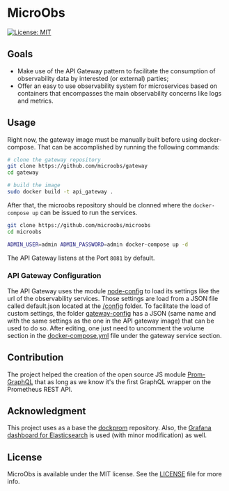 # MicroObs
[![License: MIT](https://img.shields.io/github/license/microobs/gateway)](https://opensource.org/licenses/MIT)

## Goals
* Make use of the API Gateway pattern to facilitate the consumption of observability data by interested (or external) parties;
* Offer an easy to use observability system for microservices based on containers that encompasses the main observability concerns like logs and metrics.

## Usage

Right now, the gateway image must be manually built before using docker-compose. That can be accomplished by running the following commands:
```sh
# clone the gateway repository
git clone https://github.com/microobs/gateway
cd gateway

# build the image
sudo docker build -t api_gateway .
```
After that, the microobs repository should be clonned where the `docker-compose up` can be issued to run the services.

```sh
git clone https://github.com/microobs/microobs
cd microobs

ADMIN_USER=admin ADMIN_PASSWORD=admin docker-compose up -d
```
The API Gateway listens at the Port `8081` by default.

### API Gateway Configuration
The API Gateway uses the module [node-config](https://github.com/lorenwest/node-config) to load its settings like the url of the observability services. Those settings are load from a JSON file called default.json located at the [/config](https://github.com/microobs/gateway/blob/master/config/default.json) folder. To facilitate the load of custom settings, the folder [gateway-config](https://github.com/microobs/microobs/blob/master/gateway-config/default.json) has a JSON (same name and with the same settings as the one in the API gateway image) that can be used to do so. After editing, one just need to uncomment the volume section in the [docker-compose.yml](https://github.com/microobs/microobs/blob/master/docker-compose.yml) file under the gateway service section.

## Contribution
The project helped the creation of the open source JS module [Prom-GraphQL](https://github.com/carloszimm/prom-graphql) that as long as we know it's the first GraphQL wrapper on the Prometheus REST API.

## Acknowledgment
This project uses as a base the [dockprom](https://github.com/stefanprodan/dockprom) repository. Also, the [Grafana dashboard for Elasticsearch](https://github.com/monitoringartist/grafana-elasticsearch-dashboards) is used (with minor modification) as well.

## License
MicroObs is available under the MIT license. See the [LICENSE](https://github.com/microobs/microobs/blob/master/LICENSE) file for more info.
